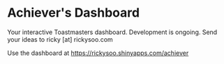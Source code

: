 # Achiever's Dashboard
Your interactive Toastmasters dashboard. Development is ongoing. Send your ideas to ricky [at] rickysoo.com

Use the dashboard at https://rickysoo.shinyapps.com/achiever

